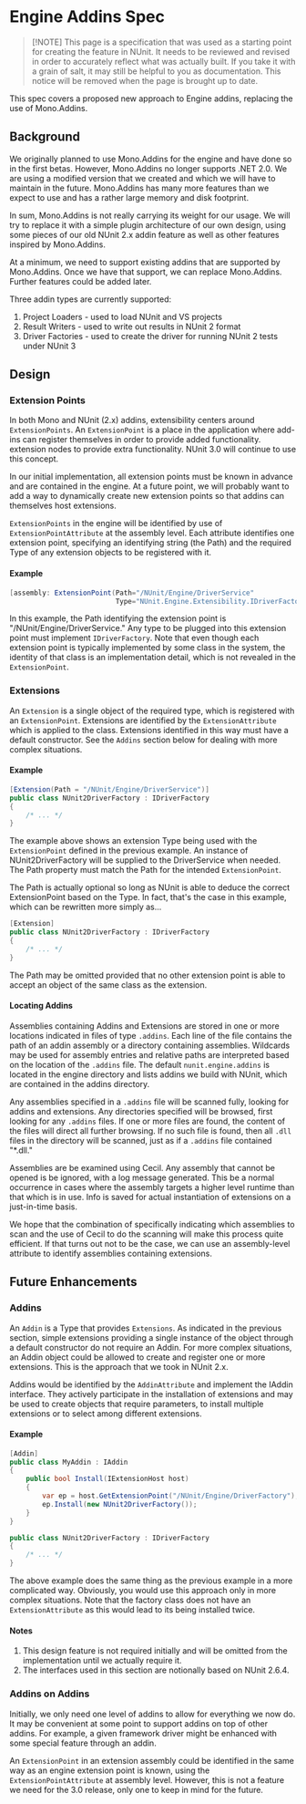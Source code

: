 # Engine Addins Spec

> [!NOTE] This page is a specification that was used as a starting point for creating the feature in NUnit. It needs to
> be reviewed and revised in order to accurately reflect what was actually built. If you take it with a grain of salt,
> it may still be helpful to you as documentation. This notice will be removed when the page is brought up to date.

This spec covers a proposed new approach to Engine addins, replacing the use of Mono.Addins.

## Background

We originally planned to use Mono.Addins for the engine and have done so in the first betas. However, Mono.Addins no
longer supports .NET 2.0. We are using a modified version that we created and which we will have to maintain in the
future. Mono.Addins has many more features than we expect to use and has a rather large memory and disk footprint.

In sum, Mono.Addins is not really carrying its weight for our usage. We will try to replace it with a simple plugin
architecture of our own design, using some pieces of our old NUnit 2.x addin feature as well as other features inspired
by Mono.Addins.

At a minimum, we need to support existing addins that are supported by Mono.Addins. Once we have that support, we can
replace Mono.Addins. Further features could be added later.

Three addin types are currently supported:

1. Project Loaders - used to load NUnit and VS projects
2. Result Writers - used to write out results in NUnit 2 format
3. Driver Factories - used to create the driver for running NUnit 2 tests under NUnit 3

## Design

### Extension Points

In both Mono and NUnit (2.x) addins, extensibility centers around `ExtensionPoints`. An `ExtensionPoint` is a place in
the application where add-ins can register themselves in order to provide added functionality. extension nodes to
provide extra functionality. NUnit 3.0 will continue to use this concept.

In our initial implementation, all extension points must be known in advance and are contained in the engine. At a
future point, we will probably want to add a way to dynamically create new extension points so that addins can
themselves host extensions.

`ExtensionPoints` in the engine will be identified by use of `ExtensionPointAttribute` at the assembly level. Each
attribute identifies one extension point, specifying an identifying string (the Path) and the required Type of any
extension objects to be registered with it.

#### Example

```csharp
[assembly: ExtensionPoint(Path="/NUnit/Engine/DriverService"
                          Type="NUnit.Engine.Extensibility.IDriverFactory")]
```

In this example, the Path identifying the extension point is "/NUnit/Engine/DriverService." Any type to be plugged into
this extension point must implement `IDriverFactory`. Note that even though each extension point is typically
implemented by some class in the system, the identity of that class is an implementation detail, which is not revealed
in the `ExtensionPoint`.

### Extensions

An `Extension` is a single object of the required type, which is registered with an `ExtensionPoint`. Extensions are
identified by the `ExtensionAttribute` which is applied to the class. Extensions identified in this way must have a
default constructor. See the `Addins` section below for dealing with more complex situations.

#### Example

```csharp
[Extension(Path = "/NUnit/Engine/DriverService")]
public class NUnit2DriverFactory : IDriverFactory
{
    /* ... */
}
```

The example above shows an extension Type being used with the `ExtensionPoint` defined in the previous example. An
instance of NUnit2DriverFactory will be supplied to the DriverService when needed. The Path property must match the Path
for the intended `ExtensionPoint`.

The Path is actually optional so long as NUnit is able to deduce the correct ExtensionPoint based on the Type. In fact,
that's the case in this example, which can be rewritten more simply as...

```csharp
[Extension]
public class NUnit2DriverFactory : IDriverFactory
{
    /* ... */
}
```

The Path may be omitted provided that no other extension point is able to accept an object of the same class as the
extension.

#### Locating Addins

Assemblies containing Addins and Extensions are stored in one or more locations indicated in files of type `.addins`.
Each line of the file contains the path of an addin assembly or a directory containing assemblies. Wildcards may be used
for assembly entries and relative paths are interpreted based on the location of the `.addins` file. The default
`nunit.engine.addins` is located in the engine directory and lists addins we build with NUnit, which are contained in
the addins directory.

Any assemblies specified in a `.addins` file will be scanned fully, looking for addins and extensions. Any directories
specified will be browsed, first looking for any `.addins` files. If one or more files are found, the content of the
files will direct all further browsing. If no such file is found, then all `.dll` files in the directory will be
scanned, just as if a `.addins` file contained "*.dll."

Assemblies are be examined using Cecil. Any assembly that cannot be opened is be ignored, with a log message generated.
This be a normal occurrence in cases where the assembly targets a higher level runtime than that which is in use. Info
is saved for actual instantiation of extensions on a just-in-time basis.

We hope that the combination of specifically indicating which assemblies to scan and the use of Cecil to do the scanning
will make this process quite efficient. If that turns out not to be the case, we can use an assembly-level attribute to
identify assemblies containing extensions.

## Future Enhancements

### Addins

An `Addin` is a Type that provides `Extensions`. As indicated in the previous section, simple extensions providing a
single instance of the object through a default constructor do not require an Addin. For more complex situations, an
Addin object could be allowed to create and register one or more extensions. This is the approach that we took in NUnit
2.x.

Addins would be identified by the `AddinAttribute` and implement the IAddin interface. They actively participate in the
installation of extensions and may be used to create objects that require parameters, to install multiple extensions or
to select among different extensions.

#### Example

```csharp
[Addin]
public class MyAddin : IAddin
{
    public bool Install(IExtensionHost host)
    {
        var ep = host.GetExtensionPoint("/NUnit/Engine/DriverFactory");
        ep.Install(new NUnit2DriverFactory());
    }
}

public class NUnit2DriverFactory : IDriverFactory
{
    /* ... */
}
```

The above example does the same thing as the previous example in a more complicated way. Obviously, you would use this
approach only in more complex situations. Note that the factory class does not have an `ExtensionAttribute` as this
would lead to its being installed twice.

#### Notes

1. This design feature is not required initially and will be omitted from the implementation until we actually require
   it.
2. The interfaces used in this section are notionally based on NUnit 2.6.4.

### Addins on Addins

Initially, we only need one level of addins to allow for everything we now do. It may be convenient at some point to
support addins on top of other addins. For example, a given framework driver might be enhanced with some special feature
through an addin.

An `ExtensionPoint` in an extension assembly could be identified in the same way as an engine extension point is known,
using the `ExtensionPointAttribute` at assembly level. However, this is not a feature we need for the 3.0 release, only
one to keep in mind for the future.
